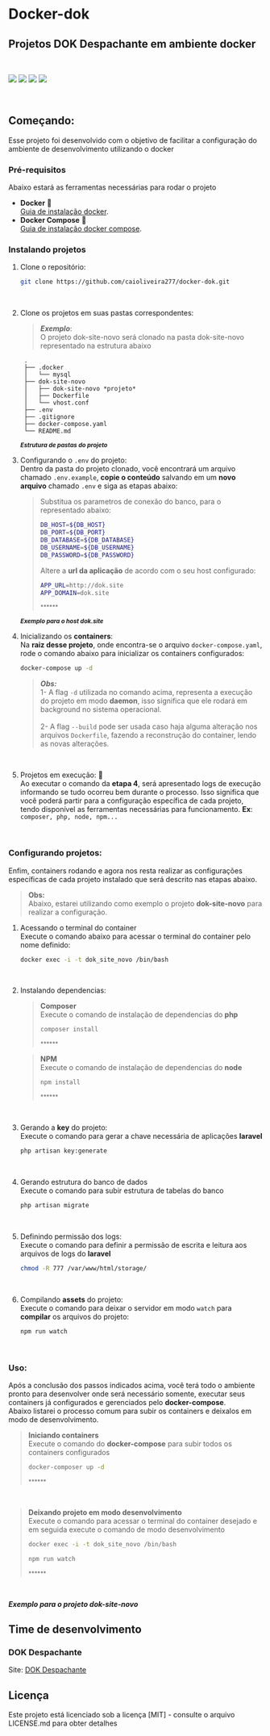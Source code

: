 # **Docker-dok**
## Projetos **DOK Despachante** em ambiente **docker**

<br>
<p float="left">
<img src="https://img.shields.io/badge/Laravel-FF2D20?style=for-the-badge&logo=laravel&logoColor=white">
<img src="https://img.shields.io/badge/MySQL-00000F?style=for-the-badge&logo=mysql&logoColor=white">
<img src="https://img.shields.io/badge/Docker-2CA5E0?style=for-the-badge&logo=docker&logoColor=white">
<img src="https://img.shields.io/badge/Node.js-339933?style=for-the-badge&logo=nodedotjs&logoColor=white">
</p>
<br>

<!-- GETTING STARTED -->
## Começando:

Esse projeto foi desenvolvido com o objetivo de facilitar a configuração do ambiente de desenvolvimento utilizando o docker

### Pré-requisitos

Abaixo estará as ferramentas necessárias para rodar o projeto
* **Docker** 🐳<br>
  [Guia de instalação docker](https://docs.docker.com/get-docker/).
* **Docker Compose** 🐳<br>
  [Guia de instalação docker compose](https://docs.docker.com/compose/install/).

### Instalando projetos

1. Clone o repositório:
   ```sh
   git clone https://github.com/caioliveira277/docker-dok.git
   ```
   <br>
   
2. Clone os projetos em suas pastas correspondentes:
    >***Exemplo***: <br>
    O projeto dok-site-novo será clonado na pasta dok-site-novo representado na estrutura abaixo
   ```shell
    .
    ├── .docker
    │   └── mysql
    ├── dok-site-novo
    │   ├── dok-site-novo *projeto*
    │   ├── Dockerfile
    │   └── vhost.conf
    ├── .env
    ├── .gitignore
    ├── docker-compose.yaml
    └── README.md
    ```
    <small>***Estrutura de pastas do projeto***</small>
    <br>
    
3. Configurando o `.env` do projeto: <br>
    Dentro da pasta do projeto clonado, você encontrará um arquivo chamado `.env.example`, **copie o conteúdo** salvando em um **novo arquivo** chamado `.env` e siga as etapas abaixo:

    >Substitua os parametros de conexão do banco, para o representado abaixo:
    >```sh
    >DB_HOST=${DB_HOST}
    >DB_PORT=${DB_PORT}
    >DB_DATABASE=${DB_DATABASE}
    >DB_USERNAME=${DB_USERNAME}
    >DB_PASSWORD=${DB_PASSWORD}
    >```
    > Altere a **url da aplicação** de acordo com o seu host configurado:
    >```sh
    >APP_URL=http://dok.site
    >APP_DOMAIN=dok.site
    >```
    ><small>******</small>
    
    <small>***Exemplo para o host dok.site***</small>
    <br>

4. Inicializando os **containers**: <br>
    Na **raiz desse projeto**, onde encontra-se o arquivo `docker-compose.yaml`, rode o comando abaixo para inicializar os containers configurados:
    ```sh
    docker-compose up -d
    ```
    >***Obs:*** <br>
    >1- A flag `-d` utilizada no comando acima, representa a execução do projeto em modo **daemon**, isso significa que ele rodará em background no sistema operacional. <br><br>
    >2- A flag `--build` pode ser usada caso haja alguma alteração nos arquivos `Dockerfile`, fazendo a reconstrução do container, lendo as novas alterações.
    <br>

5. Projetos em execução: 🚀<br>
    Ao executar o comando da **etapa 4**, será apresentado logs de execução informando se tudo ocorreu bem durante o processo. Isso significa que você poderá partir para a configuração específica de cada projeto, tendo disponível as ferramentas necessárias para funcionamento. **Ex**: `composer, php, node, npm...`
    <br>

    <br>


### Configurando projetos:

Enfim, containers rodando e agora nos resta realizar as configurações específicas de cada projeto instalado que será descrito nas etapas abaixo.
>**Obs:** <br>
>Abaixo, estarei utilizando como exemplo o projeto **dok-site-novo** para realizar a configuração.

1. Acessando o terminal do container<br>
    Execute o comando abaixo para acessar o terminal do container pelo nome definido:
    ```sh
    docker exec -i -t dok_site_novo /bin/bash
    ```
    <br>

2. Instalando dependencias:<br>
    >**Composer**<br>
    >Execute o comando de instalação de dependencias do **php**
    >```sh
    >composer install
    >```
    ><small>******</small>

    >**NPM**<br>
    >Execute o comando de instalação de dependencias do **node**
    >```sh
    >npm install
    >```
    ><small>******</small>
    <br>

3. Gerando a **key** do projeto:<br>
    Execute o comando para gerar a chave necessária de aplicações **laravel**
    ```sh
    php artisan key:generate 
    ```
    <br>

4. Gerando estrutura do banco de dados<br>
    Execute o comando para subir estrutura de tabelas do banco
    ```sh
    php artisan migrate
    ```
    <br>

5. Definindo permissão dos logs:<br>
    Execute o comando para definir a permissão de escrita e leitura aos arquivos de logs do **laravel**
    ```sh
    chmod -R 777 /var/www/html/storage/
    ```
    <br>

6. Compilando **assets** do projeto:<br>
    Execute o comando para deixar o servidor em modo `watch` para **compilar** os arquivos do projeto:
    ```sh
    npm run watch
    ```
    <br>

### Uso:

Após a conclusão dos passos indicados acima, você terá todo o ambiente pronto para desenvolver onde será necessário somente, executar seus containers já configurados e gerenciados pelo **docker-compose**.<br>
Abaixo listarei o processo comum para subir os containers e deixalos em modo de desenvolvimento. <br>

>**Iniciando containers**<br>
>Execute o comando do **docker-compose** para subir todos os containers configurados
>```sh
>docker-composer up -d
>```
><small>******</small>
<br>

>**Deixando projeto em modo desenvolvimento**<br>
>Execute o comando para acessar o terminal do container desejado e em seguida execute o comando de modo desenvolvimento
>```sh
>docker exec -i -t dok_site_novo /bin/bash
>```
>```sh
>npm run watch
>```
><small>******</small>
<br>

***Exemplo para o projeto dok-site-novo***


## Time de desenvolvimento
### **DOK Despachante**

Site: [DOK Despachante](https://www.despachantedok.com.br/)

## Licença

Este projeto está licenciado sob a licença [MIT] - consulte o arquivo LICENSE.md para obter detalhes
